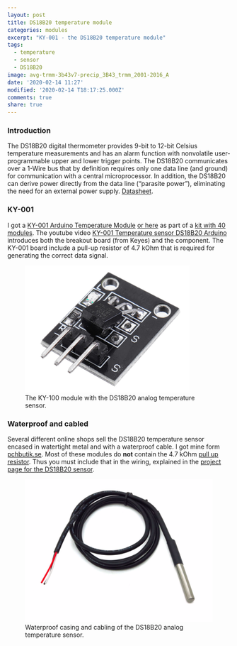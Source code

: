 ```yaml
---
layout: post
title: DS18B20 temperature module
categories: modules
excerpt: "KY-001 - the DS18B20 temperature module"
tags:
  - temperature
  - sensor
  - DS18B20
image: avg-trmm-3b43v7-precip_3B43_trmm_2001-2016_A
date: '2020-02-14 11:27'
modified: '2020-02-14 T18:17:25.000Z'
comments: true
share: true
---
```

<script src="https://karttur.github.io/common/assets/js/karttur/togglediv.js"></script>

### Introduction

The DS18B20 digital thermometer provides 9-bit to 12-bit Celsius temperature measurements and has an alarm function with nonvolatile user-programmable upper and lower trigger points. The DS18B20 communicates over a 1-Wire bus that by definition requires only one data line (and ground) for communication with a central microprocessor. In addition, the DS18B20 can derive power directly from the data line (“parasite power”), eliminating the need for an external power supply. [Datasheet](https://datasheets.maximintegrated.com/en/ds/DS18B20.pdf).

### KY-001

I got a [KY-001 Arduino Temperature Module](http://www.mikroblog.net/37-sensor-kit/ky-001-temperature-sensor-module.php) [or here](https://arduinomodules.info/ky-001-temperature-sensor-module/) as part of a [kit with 40 modules](https://rydepier.wordpress.com/2015/06/13/list-of-keyes-boardssensors-for-arduino/). The youtube video [KY-001 Temperature sensor DS18B20 Arduino](https://www.youtube.com/watch?v=sBIXxS4xTao) introduces both the breakout board (from Keyes) and the component. The KY-001 board include a pull-up resistor of 4.7 kOhm that is required for generating the correct data signal.

<figure>
<img src="../../images/module-DS18B20-temperature.png">
<figcaption> The KY-100 module with the DS18B20 analog temperature sensor. </figcaption>
</figure>

### Waterproof and cabled

Several different online shops sell the DS18B20 temperature sensor encased in watertight metal and with a waterproof cable. I got mine form [pchbutik.se](https://pchbutik.se/komponenter/82-2-st-digital-vattentat-temperatur-givare-passar-arduino.html?search_query=temperatur&results=94). Most of these modules do **not** contain the 4.7 kOhm [pull up resistor](https://learn.sparkfun.com/tutorials/pull-up-resistors/all). Thus you must include that in the wiring, explained in the [project page for the DS18B20 sensor](../../projects/project-DS18B20-temperature).

<figure>
<img src="../../images/waterproof-DS18B20-temperature.png">
<figcaption> Waterproof casing and cabling of the DS18B20 analog temperature sensor. </figcaption>
</figure>
